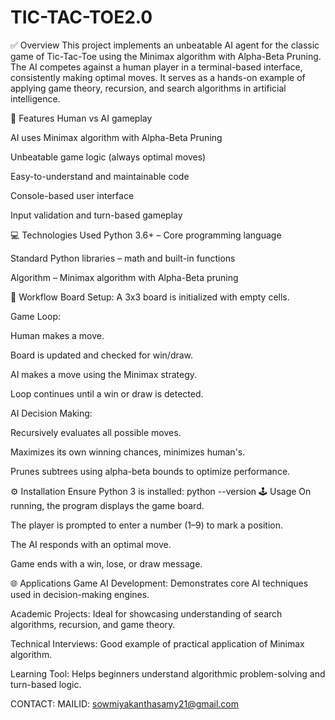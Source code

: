 # TIC-TAC-TOE2.0
✅ Overview
This project implements an unbeatable AI agent for the classic game of Tic-Tac-Toe using the Minimax algorithm with Alpha-Beta Pruning. The AI competes against a human player in a terminal-based interface, consistently making optimal moves. It serves as a hands-on example of applying game theory, recursion, and search algorithms in artificial intelligence.

🚀 Features
Human vs AI gameplay

AI uses Minimax algorithm with Alpha-Beta Pruning

Unbeatable game logic (always optimal moves)

Easy-to-understand and maintainable code

Console-based user interface

Input validation and turn-based gameplay

💻 Technologies Used
Python 3.6+ – Core programming language

Standard Python libraries – math and built-in functions

Algorithm – Minimax algorithm with Alpha-Beta pruning

🔁 Workflow
Board Setup: A 3x3 board is initialized with empty cells.

Game Loop:

Human makes a move.

Board is updated and checked for win/draw.

AI makes a move using the Minimax strategy.

Loop continues until a win or draw is detected.

AI Decision Making:

Recursively evaluates all possible moves.

Maximizes its own winning chances, minimizes human's.

Prunes subtrees using alpha-beta bounds to optimize performance.

⚙️ Installation
Ensure Python 3 is installed:
python --version
🕹 Usage
On running, the program displays the game board.

The player is prompted to enter a number (1–9) to mark a position.

The AI responds with an optimal move.

Game ends with a win, lose, or draw message.

🌐 Applications
Game AI Development: Demonstrates core AI techniques used in decision-making engines.

Academic Projects: Ideal for showcasing understanding of search algorithms, recursion, and game theory.

Technical Interviews: Good example of practical application of Minimax algorithm.

Learning Tool: Helps beginners understand algorithmic problem-solving and turn-based logic.

CONTACT:
MAILID: sowmiyakanthasamy21@gmail.com
